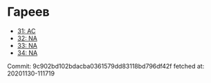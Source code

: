 # Гареев
- [31: AC](31.md)
- [32: NA](32.md)
- [33: NA](33.md)
- [34: NA](34.md)

Commit: 9c902bd102bdacba0361579dd83118bd796df42f
 fetched at: 20201130-111719
